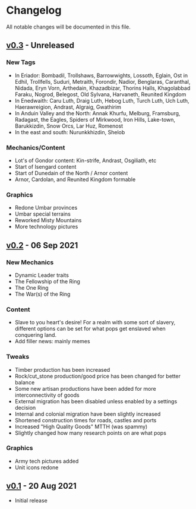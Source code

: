 # Changelog

All notable changes will be documented in this file.

## [v0.3]() - Unreleased
### New Tags
 - In Eriador: Bombadil, Trollshaws, Barrowwights, Lossoth, Eglain, Ost in Edhil, Trollfells, Suduri, Metraith, Forondir, Nadior, Benglaras, Caranthal, Nidada, Eryn Vorn, Arthedain, Khazadbizar, Thorins Halls, Khagolabbad Faraku, Nogrod, Belegost, Old Sylvana, Harvaneth, Reunited Kingdom
 - In Enedwaith: Caru Luth, Draig Luth, Hebog Luth, Turch Luth, Uch Luth, Haerawreigion, Andrast, Algraig, Gwathirim
 - In Anduin Valley and the North: Annak Khurfu, Melburg, Framsburg, Radagast, the Eagles, Spiders of Mirkwood, Iron Hills, Lake-town, Barukkizdin, Snow Orcs, Lar Huz, Romenost
 - In the east and south: Nurunkkhizdin, Shelob

### Mechanics/Content
 - Lot's of Gondor content: Kin-strife, Andrast, Osgiliath, etc
 - Start of Isengard content
 - Start of Dunedain of the North / Arnor content
 - Arnor, Cardolan, and Reunited Kingdom formable

### Graphics
 - Redone Umbar provinces
 - Umbar special terrains
 - Reworked Misty Mountains
 - More technology pictures


## [v0.2](https://github.com/The-Third-Age/TTA-Victoria-2/releases/tag/v0.2) - 06 Sep 2021
### New Mechanics
 - Dynamic Leader traits
 - The Fellowship of the Ring
 - The One Ring
 - The War(s) of the Ring

### Content
 - Slave to you heart's desire! For a realm with some sort of slavery, different options can be set for what pops get enslaved when conquering land.
 - Add filler news: mainly memes
 
### Tweaks
 - Timber production has been increased
 - Rock/cut_stone production/good price has been changed for better balance
 - Some new artisan productions have been added for more interconnectivity of goods
 - External migration has been disabled unless enabled by a settings decision
 - Internal and colonial migration have been slightly increased
 - Shortened construction times for roads, castles and ports
 - Increased "High Quality Goods" MTTH (was spammy)
 - Slightly changed how many research points on are what pops
 
### Graphics
 - Army tech pictures added
 - Unit icons redone
 
## [v0.1](https://github.com/The-Third-Age/TTA-Victoria-2/releases/tag/v0.1) - 20 Aug 2021
 - Initial release
